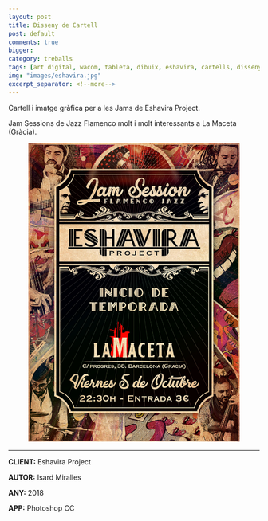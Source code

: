 ```yaml
---
layout: post
title: Disseny de Cartell
post: default
comments: true
bigger:
category: treballs
tags: [art digital, wacom, tableta, dibuix, eshavira, cartells, disseny]
img: "images/eshavira.jpg"
excerpt_separator: <!--more-->
---
```


Cartell i imatge gràfica per a les Jams de Eshavira Project.

Jam Sessions de Jazz Flamenco molt i molt interessants a La Maceta (Gràcia).



<!--more-->


<figure>
	<a href="../images/eshavira.jpg" data-lightbox="roadtrip"><img src="../images/eshavira.jpg"></a>
</figure>

---

**CLIENT:** Eshavira Project

**AUTOR:** Isard Miralles

**ANY:** 2018

**APP:** Photoshop CC
